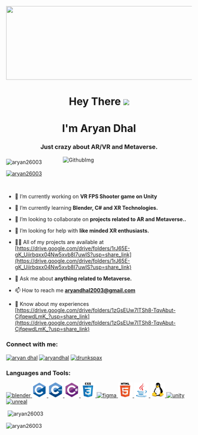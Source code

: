 <div id="header" align="center">
  <img src="https://engineering.giphy.com/wp-content/uploads/2018/02/niger-post-featured-gif.gif" height= "200" width="1000"/>
</div>
<h1 align="center">
  Hey There
  <img src="https://media.giphy.com/media/hvRJCLFzcasrR4ia7z/giphy.gif" width="30px"/> 
</h1>
<h1 align="center">I'm Aryan Dhal</h1>
<h3 align="center">Just crazy about AR/VR and Metaverse.</h3>
<img align="right" alt="GithubImg" width="350" src="https://blog.zoho.com/sites/zblogs/images/cliq/new-converted-2019-08.gif">
<h3 align="center"></h3>

<p align="left"> <img src="https://komarev.com/ghpvc/?username=aryan26003&label=Profile%20views&color=0e75b6&style=flat" alt="aryan26003" /> </p>

<p align="left"> <a href="https://github.com/ryo-ma/github-profile-trophy"><img src="https://github-profile-trophy.vercel.app/?username=aryan26003" alt="aryan26003" /></a> </p>

<p align="left"> <a href="https://twitter.com/" target="blank"><img src="https://img.shields.io/twitter/follow/?logo=twitter&style=for-the-badge" alt="" /></a> </p>

- 🔭 I’m currently working on **VR FPS Shooter game on Unity**

- 🌱 I’m currently learning **Blender, C# and XR Technologies.**

- 👯 I’m looking to collaborate on **projects related to AR and Metaverse..**

- 🤝 I’m looking for help with **like minded XR enthusiasts.**

- 👨‍💻 All of my projects are available at [https://drive.google.com/drive/folders/1rJ65E-gK_Uiirbqxx04Nw5xvb8I7uwIS?usp=share_link](https://drive.google.com/drive/folders/1rJ65E-gK_Uiirbqxx04Nw5xvb8I7uwIS?usp=share_link)

- 💬 Ask me about **anything related to Metaverse.**

- 📫 How to reach me **aryandhal2003@gmail.com**

- 📄 Know about my experiences [https://drive.google.com/drive/folders/1zGsEUw7lTSh8-TqvAbut-CjfqewdLmK_?usp=share_link](https://drive.google.com/drive/folders/1zGsEUw7lTSh8-TqvAbut-CjfqewdLmK_?usp=share_link)

<h3 align="left">Connect with me:</h3>
<p align="left">
<a href="https://linkedin.com/in/aryan dhal" target="blank"><img align="center" src="https://raw.githubusercontent.com/rahuldkjain/github-profile-readme-generator/master/src/images/icons/Social/linked-in-alt.svg" alt="aryan dhal" height="30" width="40" /></a>
<a href="https://instagram.com/aryandhal" target="blank"><img align="center" src="https://raw.githubusercontent.com/rahuldkjain/github-profile-readme-generator/master/src/images/icons/Social/instagram.svg" alt="aryandhal" height="30" width="40" /></a>
<a href="https://www.youtube.com/c/drunkspax" target="blank"><img align="center" src="https://raw.githubusercontent.com/rahuldkjain/github-profile-readme-generator/master/src/images/icons/Social/youtube.svg" alt="drunkspax" height="30" width="40" /></a>
</p>

<h3 align="left">Languages and Tools:</h3>
<p align="left"> <a href="https://www.blender.org/" target="_blank" rel="noreferrer"> <img src="https://download.blender.org/branding/community/blender_community_badge_white.svg" alt="blender" width="40" height="40"/> </a> <a href="https://www.cprogramming.com/" target="_blank" rel="noreferrer"> <img src="https://raw.githubusercontent.com/devicons/devicon/master/icons/c/c-original.svg" alt="c" width="40" height="40"/> </a> <a href="https://www.w3schools.com/cpp/" target="_blank" rel="noreferrer"> <img src="https://raw.githubusercontent.com/devicons/devicon/master/icons/cplusplus/cplusplus-original.svg" alt="cplusplus" width="40" height="40"/> </a> <a href="https://www.w3schools.com/cs/" target="_blank" rel="noreferrer"> <img src="https://raw.githubusercontent.com/devicons/devicon/master/icons/csharp/csharp-original.svg" alt="csharp" width="40" height="40"/> </a> <a href="https://www.w3schools.com/css/" target="_blank" rel="noreferrer"> <img src="https://raw.githubusercontent.com/devicons/devicon/master/icons/css3/css3-original-wordmark.svg" alt="css3" width="40" height="40"/> </a> <a href="https://www.figma.com/" target="_blank" rel="noreferrer"> <img src="https://www.vectorlogo.zone/logos/figma/figma-icon.svg" alt="figma" width="40" height="40"/> </a> <a href="https://www.w3.org/html/" target="_blank" rel="noreferrer"> <img src="https://raw.githubusercontent.com/devicons/devicon/master/icons/html5/html5-original-wordmark.svg" alt="html5" width="40" height="40"/> </a> <a href="https://www.java.com" target="_blank" rel="noreferrer"> <img src="https://raw.githubusercontent.com/devicons/devicon/master/icons/java/java-original.svg" alt="java" width="40" height="40"/> </a> <a href="https://www.linux.org/" target="_blank" rel="noreferrer"> <img src="https://raw.githubusercontent.com/devicons/devicon/master/icons/linux/linux-original.svg" alt="linux" width="40" height="40"/> </a> <a href="https://unity.com/" target="_blank" rel="noreferrer"> <img src="https://www.vectorlogo.zone/logos/unity3d/unity3d-icon.svg" alt="unity" width="40" height="40"/> </a> <a href="https://unrealengine.com/" target="_blank" rel="noreferrer"> <img src="https://raw.githubusercontent.com/kenangundogan/fontisto/036b7eca71aab1bef8e6a0518f7329f13ed62f6b/icons/svg/brand/unreal-engine.svg" alt="unreal" width="40" height="40"/> </a> </p>

<p>&nbsp;<img align="center" src="https://github-readme-stats.vercel.app/api?username=aryan26003&show_icons=true&locale=en" alt="aryan26003" /></p>

<p><img align="center" src="https://github-readme-streak-stats.herokuapp.com/?user=aryan26003&" alt="aryan26003" /></p>
